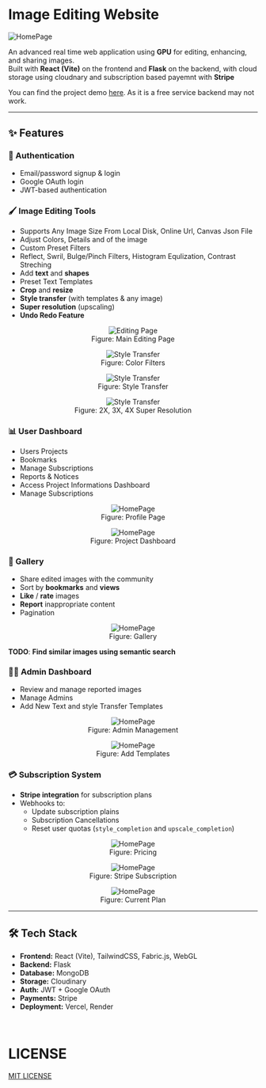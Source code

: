 # Image Editing Website

![HomePage](./assets/home_page.png)

An advanced real time web application using **GPU** for editing, enhancing, and sharing images.  
Built with **React (Vite)** on the frontend and **Flask** on the backend, with cloud storage using cloudnary and subscription based payemnt with **Stripe**

You can find the project demo [here](https://pixeltune-lxxmqe90w-shoab-ahameds-projects.vercel.app/). As it is a free service backend may not work.

---

## ✨ Features

### 🔑 Authentication

- Email/password signup & login
- Google OAuth login
- JWT-based authentication

### 🖌️ Image Editing Tools

- Supports Any Image Size From Local Disk, Online Url, Canvas Json File
- Adjust Colors, Details and of the image
- Custom Preset Filters
- Reflect, Swril, Bulge/Pinch Filters, Histogram Equlization, Contrast Streching
- Add **text** and **shapes**
- Preset Text Templates
- **Crop** and **resize**
- **Style transfer** (with templates & any image)
- **Super resolution** (upscaling)
- **Undo Redo Feature**

<figure style="text-align: center;">
  <img src="./assets/edit.png" alt="Editing Page">
  <figcaption  >Figure: Main Editing Page</figcaption>
</figure>

<figure style="text-align: center;">
  <img src="./assets/filters.png" alt="Style Transfer">
  <figcaption>Figure: Color Filters</figcaption>
</figure>

<figure style="text-align: center;">
  <img src="./assets/style_transfer.png" alt="Style Transfer">
  <figcaption>Figure: Style Transfer</figcaption>
</figure>

<figure style="text-align: center;">
  <img src="./assets/super_resolution.png" alt="Style Transfer">
  <figcaption>Figure: 2X, 3X, 4X Super Resolution</figcaption>
</figure>

### 📊 User Dashboard

- Users Projects
- Bookmarks
- Manage Subscriptions
- Reports & Notices
- Access Project Informations Dashboard
- Manage Subscriptions

<figure style="text-align: center;">
  <img src="./assets/profile.png" alt="HomePage">
  <figcaption>Figure: Profile Page</figcaption>
</figure>

<figure style="text-align: center;">
  <img src="./assets/dashboard.png" alt="HomePage">
  <figcaption>Figure: Project Dashboard</figcaption>
</figure>

### 📸 Gallery

- Share edited images with the community
- Sort by **bookmarks** and **views**
- **Like** / **rate** images
- **Report** inappropriate content
- Pagination

<figure style="text-align: center;">
  <img src="./assets/gallery.png" alt="HomePage">
  <figcaption>Figure: Gallery</figcaption>
</figure>

**TODO**: **Find similar images using semantic search**

### 👨‍💻 Admin Dashboard

- Review and manage reported images
- Manage Admins
- Add New Text and style Transfer Templates

<figure style="text-align: center;">
  <img src="./assets/admin.png" alt="HomePage">
  <figcaption>Figure: Admin Management</figcaption>
</figure>

<figure style="text-align: center;">
  <img src="./assets/admin_text.png" alt="HomePage">
  <figcaption>Figure: Add Templates</figcaption>
</figure>

### 💳 Subscription System

- **Stripe integration** for subscription plans
- Webhooks to:
  - Update subscription plains
  - Subscription Cancellations
  - Reset user quotas (`style_completion` and `upscale_completion`)

<figure style="text-align: center;">
  <img src="./assets/pricing.png" alt="HomePage">
  <figcaption>Figure: Pricing</figcaption>
</figure>

<figure style="text-align: center;">
  <img src="./assets/stripe.png" alt="HomePage">
  <figcaption>Figure: Stripe Subscription</figcaption>
</figure>

<figure style="text-align: center;">
  <img src="./assets/current_plan.png" alt="HomePage">
  <figcaption>Figure: Current Plan</figcaption>
</figure>

---

## 🛠️ Tech Stack

- **Frontend:** React (Vite), TailwindCSS, Fabric.js, WebGL
- **Backend:** Flask
- **Database:** MongoDB
- **Storage:** Cloudinary
- **Auth:** JWT + Google OAuth
- **Payments:** Stripe
- **Deployment:** Vercel, Render

<br>

# LICENSE

[MIT LICENSE](LICENSE)
